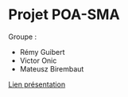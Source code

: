 # Projet POA-SMA

Groupe :
- Rémy Guibert
- Victor Onic
- Mateusz Birembaut

[Lien présentation](https://docs.google.com/presentation/d/1TjkfclhW89RGqdlhHzmCB4SWxXh8Bm73JpbFa4vaKqc/)
